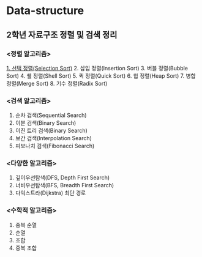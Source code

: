 # Data-structure
## 2학년 자료구조 정렬 및 검색 정리

### <정렬 알고리즘>
[1. 선택 정렬(Selection Sort)](Data-structure/Sort/BubbleSort.c)
2. 삽입 정렬(Insertion Sort)
3. 버블 정렬(Bubble Sort)
4. 쉘 정렬(Shell Sort)
5. 퀵 정렬(Quick Sort)
6. 힙 정렬(Heap Sort)
7. 병합 정렬(Merge Sort)
8. 기수 정렬(Radix Sort)

### <검색 알고리즘>
1. 순차 검색(Sequential Search)
2. 이분 검색(Binary Search)
3. 이진 트리 검색(Binary Search)
4. 보간 검색(Interpolation Search)
5. 피보나치 검색(Fibonacci Search)

### <다양한 알고리즘>
1. 깊이우선탐색(DFS, Depth First Search)
2. 너비우선탐색(BFS, Breadth First Search)
3. 다익스트라(Dijkstra) 최단 경로

### <수학적 알고리즘>
1. 중복 순열
2. 순열
3. 조합
4. 중복 조합
